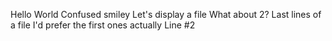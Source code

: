 Hello World
Confused smiley
Let's display a file
What about 2?
Last lines of a file
I'd prefer the first ones actually
Line #2
